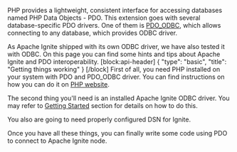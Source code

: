 PHP provides a lightweight, consistent interface for accessing databases named PHP Data Objects   - PDO. This extension goes with several database-specific PDO drivers. One of them is [PDO_ODBC](http://php.net/manual/en/ref.pdo-odbc.php), which allows connecting to any database, which provides ODBC driver.

As Apache Ignite shipped with its own ODBC driver, we have also tested it with ODBC. On this page you can find some hints and tips about Apache Ignite and PDO interoperability.
[block:api-header]
{
  "type": "basic",
  "title": "Getting things working"
}
[/block]
First of all, you need PHP installed on your system with PDO and PDO_ODBC driver. You can find instructions on how you can do it on [PHP website](http://php.net).

The second thing you'll need is an installed Apache Ignite ODBC driver. You may refer to [Getting Started](doc:getting-started) section for details on how to do this.

You also are going to need properly configured DSN for Ignite.

Once you have all these things, you can finally write some code using PDO to connect to Apache Ignite node.